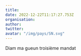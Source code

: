 ```yaml
---
title: 
date: 2022-12-22T11:17:27.753Z
organisation: 
author: 
twitter: 
avatar: "/img/pays/SN.svg"
---
```


Diam ma gueun troisième mandat 